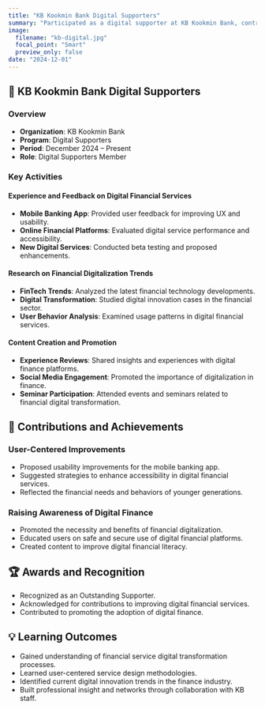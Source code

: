 ```yaml
---
title: "KB Kookmin Bank Digital Supporters"
summary: "Participated as a digital supporter at KB Kookmin Bank, contributing to the digital transformation of financial services."
image:
  filename: "kb-digital.jpg"
  focal_point: "Smart"
  preview_only: false
date: "2024-12-01"
---
```


## 🏦 KB Kookmin Bank Digital Supporters

### Overview
- **Organization**: KB Kookmin Bank  
- **Program**: Digital Supporters  
- **Period**: December 2024 – Present  
- **Role**: Digital Supporters Member  

### Key Activities

#### Experience and Feedback on Digital Financial Services
- **Mobile Banking App**: Provided user feedback for improving UX and usability.  
- **Online Financial Platforms**: Evaluated digital service performance and accessibility.  
- **New Digital Services**: Conducted beta testing and proposed enhancements.  

#### Research on Financial Digitalization Trends
- **FinTech Trends**: Analyzed the latest financial technology developments.  
- **Digital Transformation**: Studied digital innovation cases in the financial sector.  
- **User Behavior Analysis**: Examined usage patterns in digital financial services.  

#### Content Creation and Promotion
- **Experience Reviews**: Shared insights and experiences with digital finance platforms.  
- **Social Media Engagement**: Promoted the importance of digitalization in finance.  
- **Seminar Participation**: Attended events and seminars related to financial digital transformation.  

## 🎯 Contributions and Achievements

### User-Centered Improvements
- Proposed usability improvements for the mobile banking app.  
- Suggested strategies to enhance accessibility in digital financial services.  
- Reflected the financial needs and behaviors of younger generations.  

### Raising Awareness of Digital Finance
- Promoted the necessity and benefits of financial digitalization.  
- Educated users on safe and secure use of digital financial platforms.  
- Created content to improve digital financial literacy.  

## 🏆 Awards and Recognition
- Recognized as an Outstanding Supporter.  
- Acknowledged for contributions to improving digital financial services.  
- Contributed to promoting the adoption of digital finance.  

## 💡 Learning Outcomes
- Gained understanding of financial service digital transformation processes.  
- Learned user-centered service design methodologies.  
- Identified current digital innovation trends in the finance industry.  
- Built professional insight and networks through collaboration with KB staff.  
